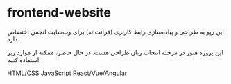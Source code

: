 # frontend-website
این رپو به طراحی و پیاده‌سازی رابط کاربری (فرانت‌اند) برای وب‌سایت انجمن اختصاص دارد. 


این پروژه هنوز در مرحله انتخاب زبان طراحی هست. در حال حاضر، ممکنه از موارد زیر استفاده کنیم:

HTML/CSS 
JavaScript 
React/Vue/Angular 
